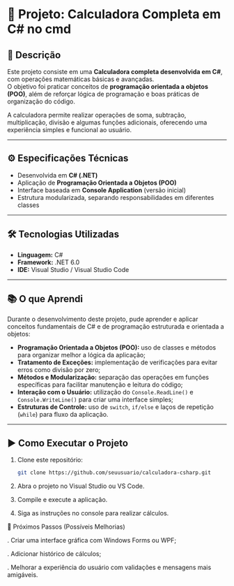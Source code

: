# 🧮 Projeto: Calculadora Completa em C# no cmd

## 📌 Descrição
Este projeto consiste em uma **Calculadora completa desenvolvida em C#**, com operações matemáticas básicas e avançadas.  
O objetivo foi praticar conceitos de **programação orientada a objetos (POO)**, além de reforçar lógica de programação e boas práticas de organização do código.

A calculadora permite realizar operações de soma, subtração, multiplicação, divisão e algumas funções adicionais, oferecendo uma experiência simples e funcional ao usuário.

---

## ⚙️ Especificações Técnicas
- Desenvolvida em **C# (.NET)**  
- Aplicação de **Programação Orientada a Objetos (POO)**  
- Interface baseada em **Console Application** (versão inicial)  
- Estrutura modularizada, separando responsabilidades em diferentes classes

---

## 🛠️ Tecnologias Utilizadas
- **Linguagem:** C#  
- **Framework:** .NET 6.0  
- **IDE:** Visual Studio / Visual Studio Code  

---

## 📚 O que Aprendi
Durante o desenvolvimento deste projeto, pude aprender e aplicar conceitos fundamentais de C# e de programação estruturada e orientada a objetos:

- **Programação Orientada a Objetos (POO):** uso de classes e métodos para organizar melhor a lógica da aplicação;  
- **Tratamento de Exceções:** implementação de verificações para evitar erros como divisão por zero;  
- **Métodos e Modularização:** separação das operações em funções específicas para facilitar manutenção e leitura do código;  
- **Interação com o Usuário:** utilização do `Console.ReadLine()` e `Console.WriteLine()` para criar uma interface simples;  
- **Estruturas de Controle:** uso de `switch`, `if/else` e laços de repetição (`while`) para fluxo da aplicação.  

---

## ▶️ Como Executar o Projeto
1. Clone este repositório:  
   ```bash
   git clone https://github.com/seuusuario/calculadora-csharp.git
2. Abra o projeto no Visual Studio ou VS Code.

3. Compile e execute a aplicação.

4. Siga as instruções no console para realizar cálculos.

🚀 Próximos Passos (Possíveis Melhorias)

. Criar uma interface gráfica com Windows Forms ou WPF;

. Adicionar histórico de cálculos;

. Melhorar a experiência do usuário com validações e mensagens mais amigáveis.
